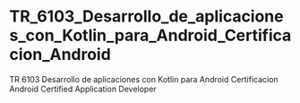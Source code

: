 # TR_6103_Desarrollo_de_aplicaciones_con_Kotlin_para_Android_Certificacion_Android
TR 6103 Desarrollo de aplicaciones con Kotlin para Android Certificacion Android Certified Application Developer
